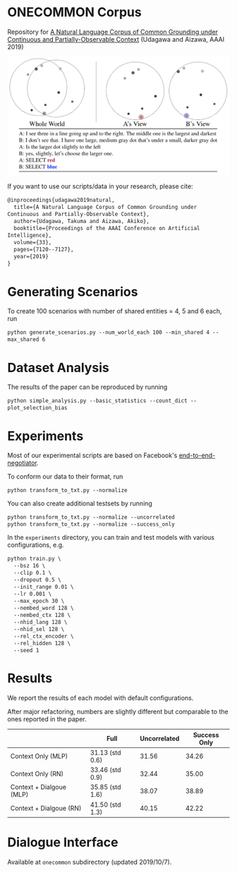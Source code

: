 # ONECOMMON Corpus

Repository for [A Natural Language Corpus of Common Grounding under Continuous and Partially-Observable Context](https://aaai.org/ojs/index.php/AAAI/article/view/4694) (Udagawa and Aizawa, AAAI 2019)

<p align="center">
  <img src="figures/first_example.png" width="720"/>
</p>

If you want to use our scripts/data in your research, please cite:

```
@inproceedings{udagawa2019natural,
  title={A Natural Language Corpus of Common Grounding under Continuous and Partially-Observable Context},
  author={Udagawa, Takuma and Aizawa, Akiko},
  booktitle={Proceedings of the AAAI Conference on Artificial Intelligence},
  volume={33},
  pages={7120--7127},
  year={2019}
}
```

# Generating Scenarios

To create 100 scenarios with number of shared entities = 4, 5 and 6 each, run

```
python generate_scenarios.py --num_world_each 100 --min_shared 4 --max_shared 6
```

# Dataset Analysis

The results of the paper can be reproduced by running

```
python simple_analysis.py --basic_statistics --count_dict --plot_selection_bias
```
# Experiments

Most of our experimental scripts are based on Facebook's [end-to-end-negotiator](https://github.com/facebookresearch/end-to-end-negotiator).

To conform our data to their format, run

```
python transform_to_txt.py --normalize
```

You can also create additional testsets by running

```
python transform_to_txt.py --normalize --uncorrelated
python transform_to_txt.py --normalize --success_only
```

In the `experiments` directory, you can train and test models with various configurations, e.g.

```
python train.py \
  --bsz 16 \
  --clip 0.1 \
  --dropout 0.5 \
  --init_range 0.01 \
  --lr 0.001 \
  --max_epoch 30 \
  --nembed_word 128 \
  --nembed_ctx 128 \
  --nhid_lang 128 \
  --nhid_sel 128 \
  --rel_ctx_encoder \
  --rel_hidden 128 \
  --seed 1
```

# Results

We report the results of each model with default configurations.

After major refactoring, numbers are slightly different but comparable to the ones reported in the paper.

|| Full | Uncorrelated | Success Only |
----|----|----|----
| Context Only (MLP) | 31.13 (std 0.6) | 31.56 | 34.26 |
| Context Only (RN) | 33.46 (std 0.9) | 32.44 | 35.00 |
| Context + Dialgoue (MLP) | 35.85 (std 1.6) | 38.07 | 38.89 |
| Context + Dialgoue (RN) | 41.50 (std 1.3) | 40.15 | 42.22 |

# Dialogue Interface

Available at `onecommon` subdirectory (updated 2019/10/7).
